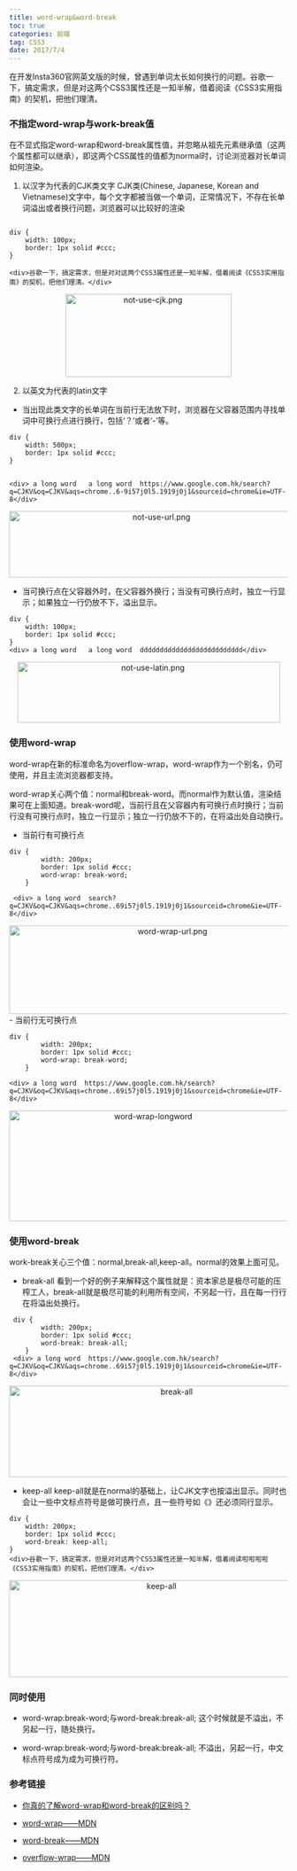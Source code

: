```yaml
---
title: word-wrap&word-break
toc: true
categories: 前端
tag: CSS3
date: 2017/7/4
---
```


在开发Insta360官网英文版的时候，曾遇到单词太长如何换行的问题。谷歌一下，搞定需求，但是对这两个CSS3属性还是一知半解，借着阅读《CSS3实用指南》的契机，把他们理清。

<!-- more -->

### 不指定word-wrap与work-break值
在不显式指定word-wrap和word-break属性值，并忽略从祖先元素继承值（这两个属性都可以继承），即这两个CSS属性的值都为normal时，讨论浏览器对长单词如何渲染。

1. 以汉字为代表的CJK类文字
CJK类(Chinese, Japanese, Korean and Vietnamese)文字中，每个文字都被当做一个单词，正常情况下，不存在长单词溢出或者换行问题，浏览器可以比较好的渲染
```

div {
    width: 100px;
    border: 1px solid #ccc;
}

<div>谷歌一下，搞定需求，但是对对这两个CSS3属性还是一知半解，借着阅读《CSS3实用指南》的契机，把他们理清。</div>
```
 <div style="text-align:center"><img src="http://7xpofw.com1.z0.glb.clouddn.com/not-use-cjk.png" width="300px" height="150px" alt="not-use-cjk.png"/></div>

2. 以英文为代表的latin文字

- 当出现此类文字的长单词在当前行无法放下时，浏览器在父容器范围内寻找单词中可换行点进行换行，包括‘？’或者‘-’等。
```
div {
    width: 500px;
    border: 1px solid #ccc;
}


<div> a long word   a long word  https://www.google.com.hk/search?q=CJKV&oq=CJKV&aqs=chrome..6-9i57j0l5.1919j0j1&sourceid=chrome&ie=UTF-8</div>
```
 <div style="text-align:center"><img src="http://7xpofw.com1.z0.glb.clouddn.com/not-use-url.png" width="535px" height="120px" alt="not-use-url.png"/></div>

- 当可换行点在父容器外时，在父容器外换行；当没有可换行点时，独立一行显示；如果独立一行仍放不下，溢出显示。

```
div {
    width: 100px;
    border: 1px solid #ccc;
}
<div> a long word   a long word  dddddddddddddddddddddddddd</div>
```
 <div style="text-align:center"><img src="http://7xpofw.com1.z0.glb.clouddn.com/not-use-latin.png" width="475px" height="110px" alt="not-use-latin.png"/></div>


### 使用word-wrap
word-wrap在新的标准命名为overflow-wrap，word-wrap作为一个别名，仍可使用，并且主流浏览器都支持。

word-wrap关心两个值：normal和break-word。而normal作为默认值，渲染结果可在上面知道。break-word呢，当前行且在父容器内有可换行点时换行；当前行没有可换行点时，独立一行显示；独立一行仍放不下的，在将溢出处自动换行。

- 当前行有可换行点
```
div {
        width: 200px;
        border: 1px solid #ccc;
        word-wrap: break-word;
    }

 <div> a long word  search?q=CJKV&oq=CJKV&aqs=chrome..69i57j0l5.1919j0j1&sourceid=chrome&ie=UTF-8</div>
```
 <div style="text-align:center"><img src="http://7xpofw.com1.z0.glb.clouddn.com/word-wrap-url.png" width="575px" height="160px" alt="word-wrap-url.png"/></div>
- 当前行无可换行点

```
div {
        width: 200px;
        border: 1px solid #ccc;
        word-wrap: break-word;
    }

<div> a long word  https://www.google.com.hk/search?q=CJKV&oq=CJKV&aqs=chrome..69i57j0l5.1919j0j1&sourceid=chrome&ie=UTF-8</div>
```
 <div style="text-align:center"><img src="http://7xpofw.com1.z0.glb.clouddn.com/word-wrap-longword.png" width="505px" height="200px" alt="word-wrap-longword"/></div>


 ### 使用word-break
work-break关心三个值：normal,break-all,keep-all。normal的效果上面可见。

- break-all
看到一个好的例子来解释这个属性就是：资本家总是极尽可能的压榨工人，break-all就是极尽可能的利用所有空间，不另起一行，且在每一行行在将溢出处换行。
```
 div {
        width: 200px;
        border: 1px solid #ccc;
        word-break: break-all;
    }
 <div> a long word  https://www.google.com.hk/search?q=CJKV&oq=CJKV&aqs=chrome..69i57j0l5.1919j0j1&sourceid=chrome&ie=UTF-8</div>
```
 <div style="text-align:center"><img src="http://7xpofw.com1.z0.glb.clouddn.com/keep-all.png" width="590px" height="165px" alt="break-all"/></div>

- keep-all
keep-all就是在normal的基础上，让CJK文字也按溢出显示。同时也会让一些中文标点符号是做可换行点，且一些符号如《》还必须同行显示。
```
div {
    width: 200px;
    border: 1px solid #ccc;
    word-break: keep-all;
}
<div>谷歌一下，搞定需求，但是对对这两个CSS3属性还是一知半解，借着阅读啦啦啦啦《CSS3实用指南》的契机，把他们理清。</div>
```
 <div style="text-align:center"><img src="http://7xpofw.com1.z0.glb.clouddn.com/keep-all.png" width="535px" height="175px" alt="keep-all"/></div>

 ### 同时使用

 - word-wrap:break-word;与word-break:break-all;
 这个时候就是不溢出，不另起一行，随处换行。

 - word-wrap:break-word;与word-break:break-all;
不溢出，另起一行，中文标点符号成为成为可换行符。



### 参考链接

- [你真的了解word-wrap和word-break的区别吗？](http://www.cnblogs.com/2050/archive/2012/08/10/2632256.html)

- [word-wrap——MDN](https://developer.mozilla.org/de/docs/Web/CSS/word-wrap)

- [word-break——MDN](https://developer.mozilla.org/en-US/docs/Web/CSS/word-break)

- [overflow-wrap——MDN](https://developer.mozilla.org/en-US/docs/Web/CSS/overflow-wrap)


